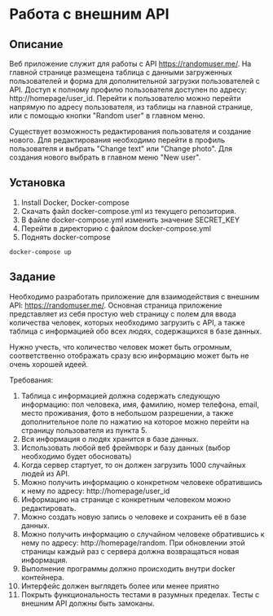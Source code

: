 # Работа с внешним API

## Описание
Веб приложение служит для работы с API https://randomuser.me/. 
На главной странице размещена таблица с данными загруженных пользователей и форма для
дополнительной загрузки пользователей c API.
Доступ к полному профилю пользователя доступен по адресу: http://homepage/user_id. 
Перейти к пользователю можно перейти напрямую по адресу пользователя, из таблицы на
главной странице, или с помощью кнопки "Random user" в главном меню.

Существует возможность редактирования пользователя и создание нового. 
Для редактирования необходимо перейти в профиль пользователя и выбрать "Change text" или 
"Change photo". Для создания нового выбрать в главном меню "New user".

## Установка
1. Install Docker, Docker-compose
2. Скачать файл docker-compose.yml из текущего репозитория.
3. В файле docker-compose.yml изменить значение SECRET_KEY
4. Перейти в директорию с файлом docker-compose.yml 
5. Поднять docker-compose
```
docker-compose up
```

## Задание
Необходимо разработать приложение для взаимодействия с внешним API: https://randomuser.me/.
Основная страница приложение представляет из себя простую web страницу с полем для ввода количества человек, которых необходимо загрузить с API, а также таблица с информацией обо всех людях, содержащихся в базе данных.

Нужно учесть, что количество человек может быть огромным, соответственно отображать сразу всю информацию может быть не очень хорошей идеей.

Требования:
1) Таблица с информацией должна содержать следующую информацию: пол человека, имя, фамилию, номер телефона, email, место проживания, фото в небольшом разрешении, а также дополнительное поле по нажатию на которое можно перейти на страницу пользователя из пункта 5.
2) Вся информация о людях хранится в базе данных. 
3) Использовать любой веб фреймворк и базу данных (выбор необходимо будет обосновать)
4) Когда сервер стартует, то он должен загрузить 1000 случайных людей из API.
5) Можно получить информацию о конкретном человеке обратившись к нему по адресу: http://homepage/user_id
6) Информацию на странице с конкретным человеком можно редактировать.
7) Можно создать новую запись о человеке и сохранить её в базе данных.
8) Можно получить информацию о случайном человеке обратившись к нему по адресу: http://homepage/random. При обновлении этой страницы каждый раз с сервера должна возвращаться новая информация. 
9) Выполнение программы должно происходить внутри docker контейнера.
10) Интерфейс должен выглядеть более или менее приятно
11) Покрыть функциональность тестами в разумных пределах. Тесты с внешним API должны быть замоканы.

